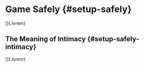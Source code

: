 # Game Safely {#setup-safely}

[]{.lorem}

## The Meaning of Intimacy {#setup-safely-intimacy}

[]{.lorem}

